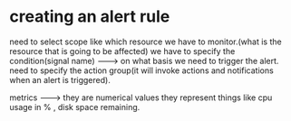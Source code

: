 # creating an alert rule
need to select scope like which resource we have to monitor.(what is the resource that is going to be affected)
we have to specify the condition(signal name) ---> on what basis we need to trigger the alert.
need to specify the action group(it will invoke actions and notifications when an alert is triggered).


metrics ---> they are numerical values they represent things like cpu usage in % , disk space remaining.
